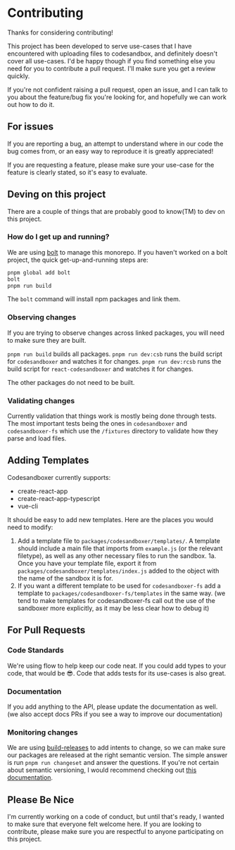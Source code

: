 # Contributing

Thanks for considering contributing!

This project has been developed to serve use-cases that I have encountered with
uploading files to codesandbox, and definitely doesn't cover all use-cases. I'd
be happy though if you find something else you need for you to contribute a pull
request. I'll make sure you get a review quickly.

If you're not confident raising a pull request, open an issue, and I can talk to
you about the feature/bug fix you're looking for, and hopefully we can work out
how to do it.

## For issues

If you are reporting a bug, an attempt to understand where in our code the bug
comes from, or an easy way to reproduce it is greatly appreciated!

If you are requesting a feature, please make sure your use-case for the feature
is clearly stated, so it's easy to evaluate.

## Deving on this project

There are a couple of things that are probably good to know(TM) to dev on this
project.

### How do I get up and running?

We are using [bolt](https://github.com/boltpkg/bolt) to manage this monorepo. If
you haven't worked on a bolt project, the quick get-up-and-running steps are:

```sh
pnpm global add bolt
bolt
pnpm run build
```

The `bolt` command will install npm packages and link them.

### Observing changes

If you are trying to observe changes across linked packages, you will need to
make sure they are built.

`pnpm run build` builds all packages. `pnpm run dev:csb` runs the build script
for `codesandboxer` and watches it for changes. `pnpm run dev:rcsb` runs the
build script for `react-codesandboxer` and watches it for changes.

The other packages do not need to be built.

### Validating changes

Currently validation that things work is mostly being done through tests. The
most important tests being the ones in `codesandboxer` and `codesandboxer-fs`
which use the `/fixtures` directory to validate how they parse and load files.

## Adding Templates

Codesandboxer currently supports:

- create-react-app
- create-react-app-typescript
- vue-cli

It should be easy to add new templates. Here are the places you would need to
modify:

1. Add a template file to `packages/codesandboxer/templates/`. A template should
   include a main file that imports from `example.js` (or the relevant
   filetype), as well as any other necessary files to run the sandbox. 1a. Once
   you have your template file, export it from
   `packages/codesandboxer/templates/index.js` added to the object with the name
   of the sandbox it is for.
2. If you want a different template to be used for `codesandboxer-fs` add a
   template to `packages/codesandboxer-fs/templates` in the same way. (we tend
   to make templates for codesandboxer-fs call out the use of the sandboxer more
   explicitly, as it may be less clear how to debug it)

## For Pull Requests

### Code Standards

We're using flow to help keep our code neat. If you could add types to your
code, that would be 😎. Code that adds tests for its use-cases is also great.

### Documentation

If you add anything to the API, please update the documentation as well. (we
also accept docs PRs if you see a way to improve our documentation)

### Monitoring changes

We are using
[build-releases](https://www.npmjs.com/package/@atlaskit/build-releases) to add
intents to change, so we can make sure our packages are released at the right
semantic version. The simple answer is run `pnpm run changeset` and answer the
questions. If you're not certain about semantic versioning, I would recommend
checking out
[this documentation](https://docs.npmjs.com/about-semantic-versioning).

## Please Be Nice

I'm currently working on a code of conduct, but until that's ready, I wanted to
make sure that everyone felt welcome here. If you are looking to contribute,
please make sure you are respectful to anyone participating on this project.
